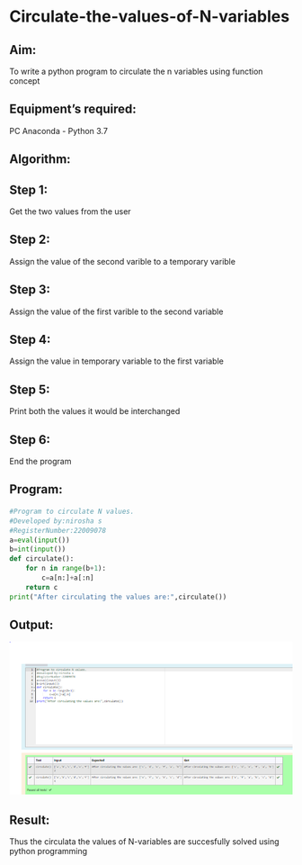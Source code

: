 # Circulate-the-values-of-N-variables

## Aim:
To write a python program to circulate the n variables using function concept

## Equipment’s required:
PC
Anaconda - Python 3.7

## Algorithm: 
## Step 1: 
Get the two values from the user

## Step 2: 
Assign the value of the second varible to a temporary varible

## Step 3: 
Assign the value of the first varible to the second variable

## Step 4: 
Assign the value in temporary variable to the first variable

## Step 5: 
Print both the values it would be interchanged

## Step 6: 
End the program

## Program:
```python
#Program to circulate N values.
#Developed by:nirosha s
#RegisterNumber:22009078
a=eval(input())
b=int(input())
def circulate():
    for n in range(b+1):
        c=a[n:]+a[:n]
    return c
print("After circulating the values are:",circulate())
```
## Output:

![](o.PNG)


## Result:
Thus the circulata the values of N-variables are succesfully solved using python programming